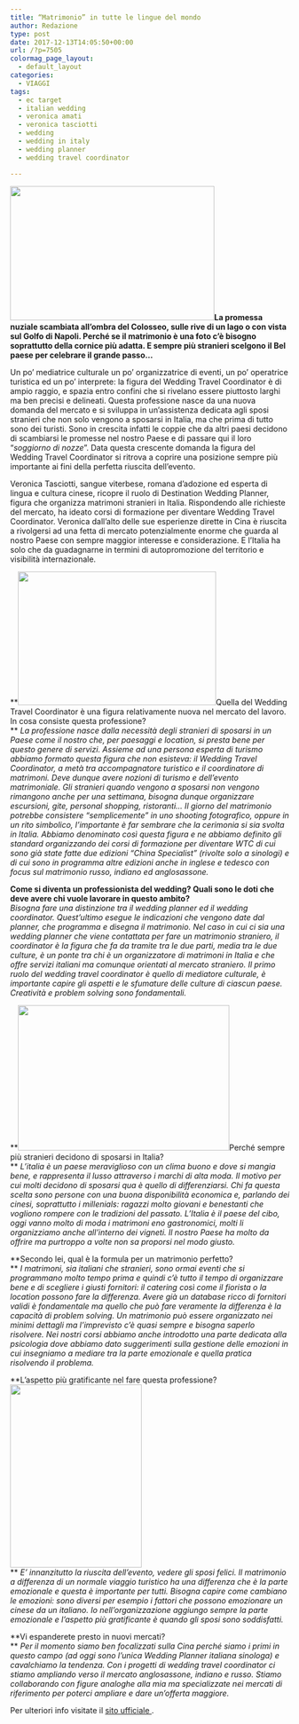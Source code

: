 ```yaml
---
title: “Matrimonio” in tutte le lingue del mondo
author: Redazione
type: post
date: 2017-12-13T14:05:50+00:00
url: /?p=7505
colormag_page_layout:
  - default_layout
categories:
  - VIAGGI
tags:
  - ec target
  - italian wedding
  - veronica amati
  - veronica tasciotti
  - wedding
  - wedding in italy
  - wedding planner
  - wedding travel coordinator

---
```

**<img decoding="async" loading="lazy" class=" wp-image-7512 alignleft" src="https://progressonline.it/wp-content/uploads/2017/12/Cattura-300x187.png" alt="" width="368" height="242" />La promessa nuziale scambiata all’ombra del Colosseo, sulle rive di un lago o con vista sul Golfo di Napoli. Perché se il matrimonio è una foto c’è bisogno soprattutto della cornice più adatta. E sempre più stranieri scelgono il Bel paese per celebrare il grande passo…**

Un po’ mediatrice culturale un po’ organizzatrice di eventi, un po’ operatrice turistica ed un po’ interprete: la figura del Wedding Travel Coordinator è di ampio raggio, e spazia entro confini che si rivelano essere piuttosto larghi ma ben precisi e delineati. Questa professione nasce da una nuova domanda del mercato e si sviluppa in un’assistenza dedicata agli sposi stranieri che non solo vengono a sposarsi in Italia, ma che prima di tutto sono dei turisti. Sono in crescita infatti le coppie che da altri paesi decidono di scambiarsi le promesse nel nostro Paese e di passare qui il loro “_soggiorno di nozze_”. Data questa crescente domanda la figura del Wedding Travel Coordinator si ritrova a coprire una posizione sempre più importante ai fini della perfetta riuscita dell’evento.

Veronica Tasciotti, sangue viterbese, romana d’adozione ed esperta di lingua e cultura cinese, ricopre il ruolo di Destination Wedding Planner, figura che organizza matrimoni stranieri in Italia. Rispondendo alle richieste del mercato, ha ideato corsi di formazione per diventare Wedding Travel Coordinator. Veronica dall’alto delle sue esperienze dirette in Cina è riuscita a rivolgersi ad una fetta di mercato potenzialmente enorme che guarda al nostro Paese con sempre maggior interesse e considerazione. E l’Italia ha solo che da guadagnarne in termini di autopromozione del territorio e visibilità internazionale.

**<img decoding="async" loading="lazy" class="alignnone  wp-image-7506 alignright" src="https://progressonline.it/wp-content/uploads/2017/12/WTCSC046-300x200.jpg" alt="" width="357" height="241" />Quella del Wedding Travel Coordinator è una figura relativamente nuova nel mercato del lavoro. In cosa consiste questa professione?  
** _La professione nasce dalla necessità degli stranieri di sposarsi in un Paese come il nostro che, per paesaggi e location, si presta bene per questo genere di servizi. Assieme ad una persona esperta di turismo abbiamo formato questa figura che non esisteva: il Wedding Travel Coordinator, a metà tra accompagnatore turistico e il coordinatore di matrimoni. Deve dunque avere nozioni di turismo e dell’evento matrimoniale. Gli stranieri quando vengono a sposarsi non vengono rimangono anche per una settimana, bisogna dunque organizzare escursioni, gite, personal shopping, ristoranti&#8230; Il giorno del matrimonio potrebbe consistere “semplicemente” in uno shooting fotografico, oppure in un rito simbolico, l’importante è far sembrare che la cerimonia si sia svolta in Italia. Abbiamo denominato così questa figura e ne abbiamo definito gli standard organizzando dei corsi di formazione per diventare WTC di cui sono già state fatte due edizioni “China Specialist” (rivolte solo a sinologi) e di cui sono in programma altre edizioni anche in inglese e tedesco con focus sul matrimonio russo, indiano ed anglosassone._

**Come si diventa un professionista del wedding? Quali sono le doti che deve avere chi vuole lavorare in questo ambito?**  
_Bisogna fare una distinzione tra il wedding planner ed il wedding coordinator. Quest’ultimo esegue le indicazioni che vengono date dal planner, che programma e disegna il matrimonio. Nel caso in cui ci sia una wedding planner che viene contattata per fare un matrimonio straniero, il coordinator è la figura che fa da tramite tra le due parti, media tra le due culture, è un ponte tra chi è un organizzatore di matrimoni in Italia e che offre servizi italiani ma comunque orientati al mercato straniero. Il primo ruolo del wedding travel coordinator è quello di mediatore culturale, è importante capire gli aspetti e le sfumature delle culture di ciascun paese. Creatività e problem solving sono fondamentali._ 

<!--nextpage-->

**<img decoding="async" loading="lazy" class="alignnone  wp-image-7514 alignleft" src="https://progressonline.it/wp-content/uploads/2017/12/AD5_8612-300x200.jpg" alt="" width="381" height="262" />Perché sempre più stranieri decidono di sposarsi in Italia?  
** _L’italia è un paese meraviglioso con un clima buono e dove si mangia bene, e rappresenta il lusso attraverso i marchi di alta moda. Il motivo per cui molti decidono di sposarsi qua è quello di differenziarsi. Chi fa questa scelta sono persone con una buona disponibilità economica e, parlando dei cinesi, soprattutto i millenials: ragazzi molto giovani e benestanti che vogliono rompere con le tradizioni del passato. L’Italia è il paese del cibo, oggi vanno molto di moda i matrimoni eno gastronomici, molti li organizziamo anche all’interno dei vigneti. Il nostro Paese ha molto da offrire ma purtroppo a volte non sa proporsi nel modo giusto._ 

**Secondo lei, qual è la formula per un matrimonio perfetto?  
** _I matrimoni, sia italiani che stranieri, sono ormai eventi che si programmano molto tempo prima e quindi c’è tutto il tempo di organizzare bene e di scegliere i giusti fornitori: il catering così come il fiorista o la location possono fare la differenza. Avere già un database ricco di fornitori validi è fondamentale ma quello che può fare veramente la differenza è la capacità di problem solving. Un matrimonio può essere organizzato nei minimi dettagli ma l’imprevisto c’è quasi sempre e bisogna saperlo risolvere. Nei nostri corsi abbiamo anche introdotto una parte dedicata alla psicologia dove abbiamo dato suggerimenti sulla gestione delle emozioni in cui insegniamo a mediare tra la parte emozionale e quella pratica risolvendo il problema._

**L’aspetto più gratificante nel fare questa professione?<img decoding="async" loading="lazy" class="alignnone  wp-image-7513 alignright" src="https://progressonline.it/wp-content/uploads/2017/12/750_0471-200x300.jpg" alt="" width="237" height="330" />  
** _E’ innanzitutto la riuscita dell’evento, vedere gli sposi felici. Il matrimonio a differenza di un normale viaggio turistico ha una differenza che è la parte emozionale e questa è importante per tutti. Bisogna capire come cambiano le emozioni: sono diversi per esempio i fattori che possono emozionare un cinese da un italiano. Io nell’organizzazione aggiungo sempre la parte emozionale e l’aspetto più gratificante è quando gli sposi sono soddisfatti._ 

**Vi espanderete presto in nuovi mercati?  
** _Per il momento siamo ben focalizzati sulla Cina perché siamo i primi in questo campo (ad oggi sono l’unica Wedding Planner italiana sinologa) e cavalchiamo la tendenza. Con i progetti di wedding travel coordinator ci stiamo ampliando verso il mercato anglosassone, indiano e russo. Stiamo collaborando con figure analoghe alla mia ma specializzate nei mercati di riferimento per poterci ampliare e dare un’offerta maggiore._

Per ulteriori info visitate il [sito ufficiale ][1].

&nbsp;

 [1]: https://www.veronicaamati.com/it/